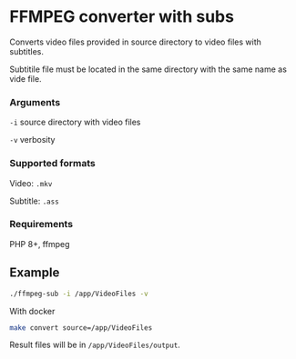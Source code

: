 # FFMPEG converter with subs

Converts video files provided in source directory to video files with subtitles.

Subtitile file must be located in the same directory with the same name as vide file.

### Arguments

`-i` source directory with video files

`-v` verbosity

### Supported formats

Video: `.mkv`

Subtitle: `.ass`

### Requirements

PHP 8+, ffmpeg

## Example
```bash
./ffmpeg-sub -i /app/VideoFiles -v
```

With docker
```bash
make convert source=/app/VideoFiles
```

Result files will be in `/app/VideoFiles/output`.
